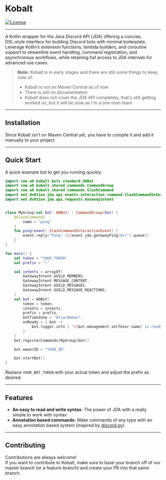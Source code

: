 # Kobalt

[![License](https://img.shields.io/badge/license-Apache%202.0-blue.svg)](LICENSE)

---

A Kotlin wrapper for the Java Discord API (JDA) offering a concise, DSL‑style interface for building Discord bots with
minimal boilerplate. Leverage Kotlin’s extension functions, lambda builders, and coroutine support to streamline event
handling, command registration, and asynchronous workflows, while retaining full access to JDA internals for advanced
use cases.

> **Note:** Kobalt is in early stages and there are still some things to keep note of:
> * Kobalt is not on Maven Central as of now
> * There is still no documentation
> * Kobalt does not cover the JDA API completely, that's still getting worked on, but it will be slow as I'm a one-man
    team

---

## Installation

Since Kobalt isn’t on Maven Central yet, you have to compile it and add it manually to your project

---

## Quick Start

A quick example bot to get you running quickly:

```kt
import com.a0.kobalt.bots.standard.A0Bot
import com.a0.kobalt.shared.commands.CommandGroup
import com.a0.kobalt.shared.commands.SlashCommand
import net.dv8tion.jda.api.events.interaction.command.SlashCommandInteractionEvent
import net.dv8tion.jda.api.requests.GatewayIntent


class MyGroup(val bot: A0Bot) : CommandGroup(bot) {
    @SlashCommand(
        name = "ping"
    )
    fun ping(event: SlashCommandInteractionEvent) {
        event.reply("Pong! (${event.jda.gatewayPing}ms)").queue()
    }
}

fun main() {
    val token = "YOUR_TOKEN"
    val prefix = "!"

    val intents = arrayOf(
        GatewayIntent.GUILD_MEMBERS,
        GatewayIntent.MESSAGE_CONTENT,
        GatewayIntent.GUILD_MESSAGES,
        GatewayIntent.GUILD_MESSAGE_REACTIONS,
    )
    val bot = A0Bot(
        token = token,
        intents = intents,
        prefix = prefix,
        botTimeZone = "Asia/Amman",
        onReady = { bot ->
            bot.logger.info { "${bot.management.selfUser.name} is ready!" }
        }
    )
    bot.registerCommands(MyGroup(bot))

    bot.ownerID = "YOUR_ID"

    bot.startBot()
}
```

Replace `YOUR_BOT_TOKEN` with your actual token and adjust the prefix as desired.

---

## Features

* **An easy to read and write syntax**: The power of JDA with a really simple to work with syntax
* **Annotation based commands**: Make commands of any type with an easy annotation based system (inspired
  by [discord.py](https://github.com/Rapptz/discord.py))

---

## Contributing

Contributions are always welcome! <br>
If you want to contribute to Kobalt, make sure to base your branch off of our master branch (or a feature-branch) and
create your PR into that same branch. <br>

